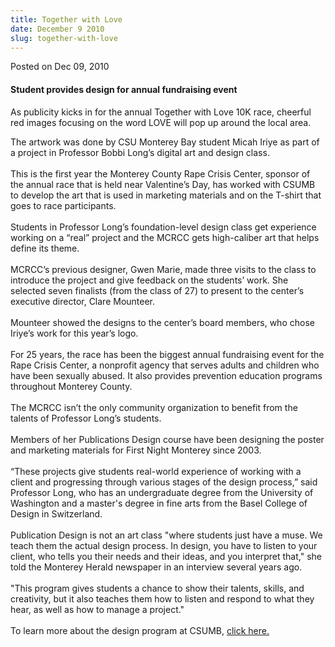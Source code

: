 ```yaml
---
title: Together with Love
date: December 9 2010
slug: together-with-love
---
```


 



<span class="date">Posted on Dec 09, 2010    </span>
<h4>Student provides design for annual fundraising event</h4>
<p>As publicity kicks in for the annual Together with Love 10K
race, cheerful red images focusing on the word LOVE will pop up
around the local area.</p>
<p>The artwork was done by CSU Monterey Bay student Micah Iriye as
part of a project in Professor Bobbi Long&#x2019;s digital art and design
class.<br>
<br>
This is the first year the Monterey County Rape Crisis Center,
sponsor of the annual race that is held near Valentine&#x2019;s Day, has
worked with CSUMB to develop the art that is used in marketing
materials and on the T-shirt that goes to race participants.<br>
<br>
Students in Professor Long&#x2019;s foundation-level design class get
experience working on a &#x201C;real&#x201D; project and the MCRCC gets
high-caliber art that helps define its theme.<br>
<br>
MCRCC&#x2019;s previous designer, Gwen Marie, made three visits to the
class to introduce the project and give feedback on the students&#x2019;
work. She selected seven finalists (from the class of 27) to
present to the center&#x2019;s executive director, Clare Mounteer.<br>
<br>
Mounteer showed the designs to the center&#x2019;s board members, who
chose Iriye&#x2019;s work for this year&#x2019;s logo.<br>
<br>
For 25 years, the race has been the biggest annual fundraising
event for the Rape Crisis Center, a nonprofit agency that serves
adults and children who have been sexually abused. It also provides
prevention education programs throughout Monterey County.<br>
<br>
The MCRCC isn&#x2019;t the only community organization to benefit from the
talents of Professor Long&#x2019;s students.<br>
<br>
Members of her Publications Design course have been designing the
poster and marketing materials for First Night Monterey since
2003.<br>
<br>
&#x201C;These projects give students real-world experience of working with
a client and progressing through various stages of the design
process,&#x201D; said Professor Long, who has an undergraduate degree from
the University of Washington and a master&apos;s degree in fine arts
from the Basel College of Design in Switzerland.<br>
<br>
Publication Design is not an art class &quot;where students just have a
muse. We teach them the actual design process. In design, you have
to listen to your client, who tells you their needs and their
ideas, and you interpret that,&quot; she told the Monterey Herald
newspaper in an interview several years ago.<br>
<br>
&quot;This program gives students a chance to show their talents,
skills, and creativity, but it also teaches them how to listen and
respond to what they hear, as well as how to manage a
project.&quot;<br>
<br>
To learn more about the design program at CSUMB, <a href="https://itcd.csumb.edu/cd-main.html" rel="nofollow">click
here.</a><br>
&#xA0;</br></br></br></br></br></br></br></br></br></br></br></br></br></br></br></br></br></br></br></br></br></br></br></p>





```
